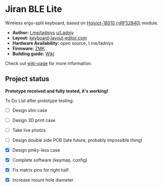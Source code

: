 # Jiran BLE Lite

Wireless ergo-split keyboard, based on [Holyiot-18010 (nRF52840)](http://www.holyiot.com/tp/2019042516322180424.pdf) module.

* __Author:__ [t.me/ladniys](https://t.me/ladniys) [u/Ladniy](https://reddit.com/u/Ladniy)
* __Layout:__ [keyboard-layout-editor.com](http://www.keyboard-layout-editor.com/#/gists/0e1e37be1416db32917622ca0f6ad490)
* __Hardware Availability:__ open source, t.me/ladniys
* __Firmware:__ [ZMK](https://github.com/Ladniy/jiran-ble-lite/wiki/Firmware)
* __Building guide:__ [Wiki](https://github.com/Ladniy/jiran-ble-lite/wiki/Build-Guide)

Check out [wiki-page](https://github.com/Ladniy/jiran-ble-lite/wiki) for more information.

## Project status

**Prototype received and fully tested, it's working!**

To Do List after prototype testing:

- [ ] Design slim case

- [ ] Design 3D print case

- [ ] Take live photos

- [ ] Design double side PCB (late future, probably impossible thing)

- [x] Design pinky-less case

- [x] Complete software (keymap, config)

- [x] Fix matrix pins for right half

- [x] Increase mount hole diameter
